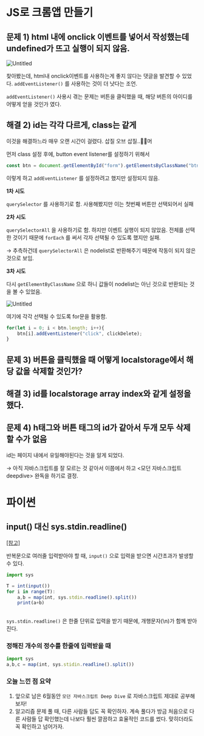 # JS로 크롬앱 만들기

## 문제 1) html 내에 onclick 이벤트를 넣어서 작성했는데 undefined가 뜨고 실행이 되지 않음.

![Untitled](https://s3-us-west-2.amazonaws.com/secure.notion-static.com/6e2e93c3-36c3-42a5-96d0-4ad2ab179d3a/Untitled.png)

찾아봤는데, html내 onclick이벤트를 사용하는게 좋지 않다는 댓글을 발견할 수 있었다. `addEventListener()` 를 사용하는 것이 더 낫다는 조언.

`addEventListener()` 사용시 겪는 문제는 버튼을 클릭했을 때, 해당 버튼의 아이디를 어떻게 얻을 것인가 였다.

## 해결 2) id는 각각 다르게, class는 같게

이것을 해결하느라 매우 오랜 시간이 걸렸다. 삽질 오브 삽질..🤦‍♀️머

먼저 class 설정 후에, button event listener를 설정하기 위해서 

```jsx
const btn = document.getElementById("form").getElementsByClassName("btn");

```

이렇게 하고 `addEventListener` 를 설정하려고 했지만 설정되지 않음.

**1차 시도**

`querySelector` 를 사용하기로 함. 사용해봤지만 이는 첫번째 버튼만 선택되어서 실패

**2차 시도**

`querySelectorAll` 을 사용하기로 함. 하지만 이벤트 실행이 되지 않았음. 전체를 선택한 것이기 때문에 `forEach` 를 써서 각자 선택될 수 있도록 했지만 실패. 

→ 추측하건데 `querySelectorAll` 은 nodelist로 반환해주기 때문에 작동이 되지 않은 것으로 보임.

**3차 시도** 

다시 `getElementByClassName` 으로 하니 값들이 nodelist는 아닌 것으로 반환되는 것을 볼 수 있었음.

![Untitled](https://s3-us-west-2.amazonaws.com/secure.notion-static.com/dcc92447-98ac-4fa8-832f-61d56890d1e0/Untitled.png)

여기에 각각 선택될 수 있도록 for문을 활용함.

```jsx
for(let i = 0; i < btn.length; i++){
    btn[i].addEventListener("click", clickDelete);
}
```

## 문제 3) 버튼을 클릭했을 때 어떻게 localstorage에서 해당 값을 삭제할 것인가?

## 해결 3) id를 localstorage array index와 같게 설정을 했다.

## 문제 4) h태그와 버튼 태그의 id가 같아서 두개 모두 삭제할 수가 없음

id는 페이지 내에서 유일해야된다는 것을 알게 되었다. 

→ 아직 자바스크립트를 잘 모르는 것 같아서 이쯤에서 하고 <모던 자바스크립트 deepdive> 완독을 하기로 결정.

# 파이썬

## input() 대신 sys.stdin.readline()

[[참고]](https://velog.io/@yeseolee/Python-%ED%8C%8C%EC%9D%B4%EC%8D%AC-%EC%9E%85%EB%A0%A5-%EC%A0%95%EB%A6%ACsys.stdin.readline)

반복문으로 여러줄 입력받아야 할 때, `input()` 으로 입력을 받으면 시간초과가 발생할 수 있다. 

```jsx
import sys

T = int(input())
for i in range(T):
	a,b = map(int, sys.stdin.readline().split())
	print(a+b)
	
```

`sys.stdin.readline()` 은 한줄 단위로 입력을 받기 때문에, 개행문자(\n)가 함께 받아진다.

### 정해진 개수의 정수를 한줄에 입력받을 때

```jsx
import sys
a,b,c = map(int, sys.stidin.readline().split())
```

### 오늘 느낀 점 요약

1. 앞으로 남은 6월동안 `모던 자바스크립트 Deep Dive` 로 자바스크립트 제대로 공부해보자! 
2. 알고리즘 문제 풀 때, 다른 사람들 답도 꼭 확인하자. 계속 풀다가 방금 처음으로 다른 사람들 답 확인했는데 나보다 훨씬 깔끔하고 효율적인 코드를 썼다. 맞히더라도 꼭 확인하고 넘어가자.
